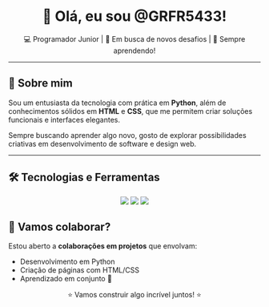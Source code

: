 <h1 align="center">👋 Olá, eu sou @GRFR5433!</h1>

<p align="center">
  💻 Programador Junior | 🚀 Em busca de novos desafios | 🌟 Sempre aprendendo!
</p>

---

## 🧠 Sobre mim

Sou um entusiasta da tecnologia com prática em **Python**, além de conhecimentos sólidos em **HTML** e **CSS**, que me permitem criar soluções funcionais e interfaces elegantes.

Sempre buscando aprender algo novo, gosto de explorar possibilidades criativas em desenvolvimento de software e design web.

---

## 🛠️ Tecnologias e Ferramentas

<div align="center">
  <img src="https://img.shields.io/badge/-Python-3776AB?style=for-the-badge&logo=python&logoColor=white" />
  <img src="https://img.shields.io/badge/-HTML5-E34F26?style=for-the-badge&logo=html5&logoColor=white" />
  <img src="https://img.shields.io/badge/-CSS3-1572B6?style=for-the-badge&logo=css3&logoColor=white" />
</div>

## 🤝 Vamos colaborar?

Estou aberto a **colaborações em projetos** que envolvam:
- Desenvolvimento em Python
- Criação de páginas com HTML/CSS
- Aprendizado em conjunto 🚀

<p align="center">
  ⭐ Vamos construir algo incrível juntos! ⭐
</p>
